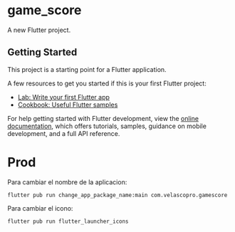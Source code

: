 # game_score

A new Flutter project.

## Getting Started

This project is a starting point for a Flutter application.

A few resources to get you started if this is your first Flutter project:

- [Lab: Write your first Flutter app](https://docs.flutter.dev/get-started/codelab)
- [Cookbook: Useful Flutter samples](https://docs.flutter.dev/cookbook)

For help getting started with Flutter development, view the
[online documentation](https://docs.flutter.dev/), which offers tutorials,
samples, guidance on mobile development, and a full API reference.

# Prod
Para cambiar el nombre de la aplicacion:
```
flutter pub run change_app_package_name:main com.velascopro.gamescore
```

Para cambiar el icono:
```
flutter pub run flutter_launcher_icons
```
